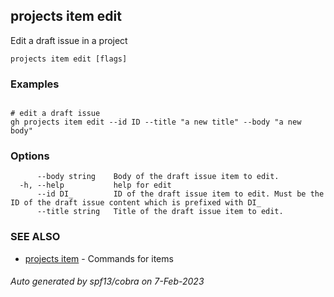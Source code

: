 ## projects item edit

Edit a draft issue in a project

```
projects item edit [flags]
```

### Examples

```

# edit a draft issue
gh projects item edit --id ID --title "a new title" --body "a new body"

```

### Options

```
      --body string    Body of the draft issue item to edit.
  -h, --help           help for edit
      --id DI_         ID of the draft issue item to edit. Must be the ID of the draft issue content which is prefixed with DI_
      --title string   Title of the draft issue item to edit.
```

### SEE ALSO

* [projects item](projects_item.md)	 - Commands for items

###### Auto generated by spf13/cobra on 7-Feb-2023
